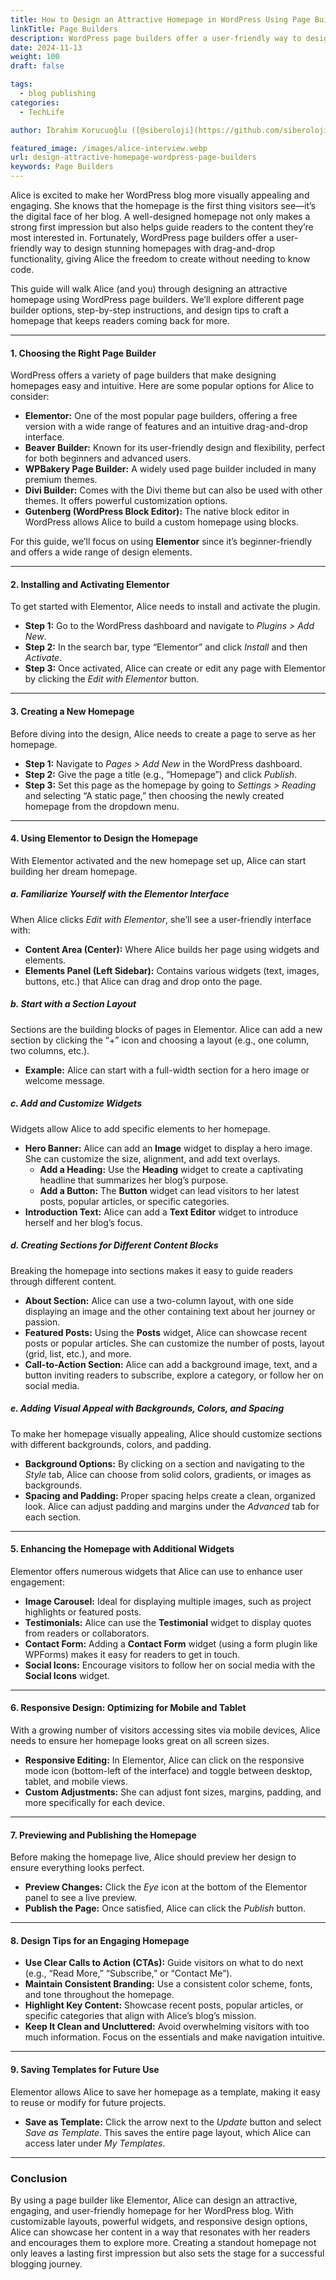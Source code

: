 ```yaml
---
title: How to Design an Attractive Homepage in WordPress Using Page Builders
linkTitle: Page Builders
description: WordPress page builders offer a user-friendly way to design stunning homepages with drag-and-drop functionality, giving Alice the freedom to create without needing to know code.
date: 2024-11-13
weight: 100
draft: false

tags:
  - blog publishing
categories:
  - TechLife

author: İbrahim Korucuoğlu ([@siberoloji](https://github.com/siberoloji))

featured_image: /images/alice-interview.webp
url: design-attractive-homepage-wordpress-page-builders
keywords: Page Builders
---
```



Alice is excited to make her WordPress blog more visually appealing and engaging. She knows that the homepage is the first thing visitors see—it’s the digital face of her blog. A well-designed homepage not only makes a strong first impression but also helps guide readers to the content they’re most interested in. Fortunately, WordPress page builders offer a user-friendly way to design stunning homepages with drag-and-drop functionality, giving Alice the freedom to create without needing to know code.

This guide will walk Alice (and you) through designing an attractive homepage using WordPress page builders. We’ll explore different page builder options, step-by-step instructions, and design tips to craft a homepage that keeps readers coming back for more.

---

#### **1. Choosing the Right Page Builder**

WordPress offers a variety of page builders that make designing homepages easy and intuitive. Here are some popular options for Alice to consider:

- **Elementor:** One of the most popular page builders, offering a free version with a wide range of features and an intuitive drag-and-drop interface.
- **Beaver Builder:** Known for its user-friendly design and flexibility, perfect for both beginners and advanced users.
- **WPBakery Page Builder:** A widely used page builder included in many premium themes.
- **Divi Builder:** Comes with the Divi theme but can also be used with other themes. It offers powerful customization options.
- **Gutenberg (WordPress Block Editor):** The native block editor in WordPress allows Alice to build a custom homepage using blocks.

For this guide, we’ll focus on using **Elementor** since it’s beginner-friendly and offers a wide range of design elements.

---

#### **2. Installing and Activating Elementor**

To get started with Elementor, Alice needs to install and activate the plugin.

- **Step 1:** Go to the WordPress dashboard and navigate to *Plugins > Add New*.
- **Step 2:** In the search bar, type “Elementor” and click *Install* and then *Activate*.
- **Step 3:** Once activated, Alice can create or edit any page with Elementor by clicking the *Edit with Elementor* button.

---

#### **3. Creating a New Homepage**

Before diving into the design, Alice needs to create a page to serve as her homepage.

- **Step 1:** Navigate to *Pages > Add New* in the WordPress dashboard.
- **Step 2:** Give the page a title (e.g., “Homepage”) and click *Publish*.
- **Step 3:** Set this page as the homepage by going to *Settings > Reading* and selecting “A static page,” then choosing the newly created homepage from the dropdown menu.

---

#### **4. Using Elementor to Design the Homepage**

With Elementor activated and the new homepage set up, Alice can start building her dream homepage.

##### **a. Familiarize Yourself with the Elementor Interface**

When Alice clicks *Edit with Elementor*, she’ll see a user-friendly interface with:

- **Content Area (Center):** Where Alice builds her page using widgets and elements.
- **Elements Panel (Left Sidebar):** Contains various widgets (text, images, buttons, etc.) that Alice can drag and drop onto the page.

##### **b. Start with a Section Layout**

Sections are the building blocks of pages in Elementor. Alice can add a new section by clicking the “+” icon and choosing a layout (e.g., one column, two columns, etc.).

- **Example:** Alice can start with a full-width section for a hero image or welcome message.

##### **c. Add and Customize Widgets**

Widgets allow Alice to add specific elements to her homepage.

- **Hero Banner:** Alice can add an **Image** widget to display a hero image. She can customize the size, alignment, and add text overlays.
  - **Add a Heading:** Use the **Heading** widget to create a captivating headline that summarizes her blog’s purpose.
  - **Add a Button:** The **Button** widget can lead visitors to her latest posts, popular articles, or specific categories.
- **Introduction Text:** Alice can add a **Text Editor** widget to introduce herself and her blog’s focus.

##### **d. Creating Sections for Different Content Blocks**

Breaking the homepage into sections makes it easy to guide readers through different content.

- **About Section:** Alice can use a two-column layout, with one side displaying an image and the other containing text about her journey or passion.
- **Featured Posts:** Using the **Posts** widget, Alice can showcase recent posts or popular articles. She can customize the number of posts, layout (grid, list, etc.), and more.
- **Call-to-Action Section:** Alice can add a background image, text, and a button inviting readers to subscribe, explore a category, or follow her on social media.

##### **e. Adding Visual Appeal with Backgrounds, Colors, and Spacing**

To make her homepage visually appealing, Alice should customize sections with different backgrounds, colors, and padding.

- **Background Options:** By clicking on a section and navigating to the *Style* tab, Alice can choose from solid colors, gradients, or images as backgrounds.
- **Spacing and Padding:** Proper spacing helps create a clean, organized look. Alice can adjust padding and margins under the *Advanced* tab for each section.

---

#### **5. Enhancing the Homepage with Additional Widgets**

Elementor offers numerous widgets that Alice can use to enhance user engagement:

- **Image Carousel:** Ideal for displaying multiple images, such as project highlights or featured posts.
- **Testimonials:** Alice can use the **Testimonial** widget to display quotes from readers or collaborators.
- **Contact Form:** Adding a **Contact Form** widget (using a form plugin like WPForms) makes it easy for readers to get in touch.
- **Social Icons:** Encourage visitors to follow her on social media with the **Social Icons** widget.

---

#### **6. Responsive Design: Optimizing for Mobile and Tablet**

With a growing number of visitors accessing sites via mobile devices, Alice needs to ensure her homepage looks great on all screen sizes.

- **Responsive Editing:** In Elementor, Alice can click on the responsive mode icon (bottom-left of the interface) and toggle between desktop, tablet, and mobile views.
- **Custom Adjustments:** She can adjust font sizes, margins, padding, and more specifically for each device.

---

#### **7. Previewing and Publishing the Homepage**

Before making the homepage live, Alice should preview her design to ensure everything looks perfect.

- **Preview Changes:** Click the *Eye* icon at the bottom of the Elementor panel to see a live preview.
- **Publish the Page:** Once satisfied, Alice can click the *Publish* button.

---

#### **8. Design Tips for an Engaging Homepage**

- **Use Clear Calls to Action (CTAs):** Guide visitors on what to do next (e.g., “Read More,” “Subscribe,” or “Contact Me”).
- **Maintain Consistent Branding:** Use a consistent color scheme, fonts, and tone throughout the homepage.
- **Highlight Key Content:** Showcase recent posts, popular articles, or specific categories that align with Alice’s blog’s mission.
- **Keep It Clean and Uncluttered:** Avoid overwhelming visitors with too much information. Focus on the essentials and make navigation intuitive.

---

#### **9. Saving Templates for Future Use**

Elementor allows Alice to save her homepage as a template, making it easy to reuse or modify for future projects.

- **Save as Template:** Click the arrow next to the *Update* button and select *Save as Template*. This saves the entire page layout, which Alice can access later under *My Templates*.

---

### **Conclusion**

By using a page builder like Elementor, Alice can design an attractive, engaging, and user-friendly homepage for her WordPress blog. With customizable layouts, powerful widgets, and responsive design options, Alice can showcase her content in a way that resonates with her readers and encourages them to explore more. Creating a standout homepage not only leaves a lasting first impression but also sets the stage for a successful blogging journey.
